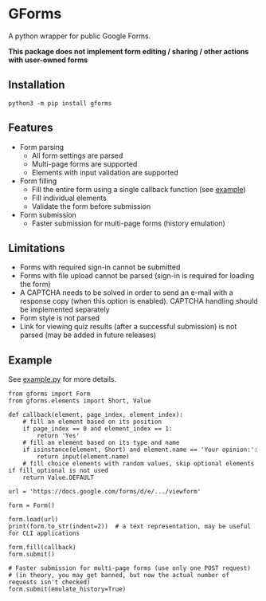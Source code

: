 # GForms

A python wrapper for public Google Forms.

**This package does not implement form editing / sharing / other actions with user-owned forms**

## Installation

```shell
python3 -m pip install gforms
```

## Features
- Form parsing
  - All form settings are parsed
  - Multi-page forms are supported
  - Elements with input validation are supported
- Form filling
  - Fill the entire form using a single callback function (see [example](#example))
  - Fill individual elements
  - Validate the form before submission
- Form submission
  - Faster submission for multi-page forms (history emulation)

## Limitations
 - Forms with required sign-in cannot be submitted
 - Forms with file upload cannot be parsed (sign-in is required for loading the form)
 - A CAPTCHA needs to be solved in order to send an e-mail with a response copy (when this option is enabled). CAPTCHA handling should be implemented separately
 - Form style is not parsed
 - Link for viewing quiz results (after a successful submission) is not parsed (may be added in future releases)


## Example

See [example.py](https://github.com/vvd170501/python-gforms/blob/master/example.py) for more details.

```python3
from gforms import Form
from gforms.elements import Short, Value

def callback(element, page_index, element_index):
    # fill an element based on its position
    if page_index == 0 and element_index == 1:
        return 'Yes'
    # fill an element based on its type and name
    if isinstance(element, Short) and element.name == 'Your opinion:':
        return input(element.name)
    # fill choice elements with random values, skip optional elements if fill_optional is not used
    return Value.DEFAULT

url = 'https://docs.google.com/forms/d/e/.../viewform'

form = Form()

form.load(url)
print(form.to_str(indent=2))  # a text representation, may be useful for CLI applications

form.fill(callback)
form.submit()

# Faster submission for multi-page forms (use only one POST request)
# (in theory, you may get banned, but now the actual number of requests isn't checked)
form.submit(emulate_history=True)
```
